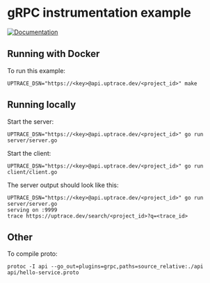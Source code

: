 # gRPC instrumentation example

[![Documentation](https://img.shields.io/badge/uptrace-documentation-informational)](https://docs.uptrace.dev/go/opentelemetry-grpc/)

## Running with Docker

To run this example:

```shell
UPTRACE_DSN="https://<key>@api.uptrace.dev/<project_id>" make
```

## Running locally

Start the server:

```shell
UPTRACE_DSN="https://<key>@api.uptrace.dev/<project_id>" go run server/server.go
```

Start the client:

```shell
UPTRACE_DSN="https://<key>@api.uptrace.dev/<project_id>" go run client/client.go
```

The server output should look like this:

```shell
UPTRACE_DSN="https://<key>@api.uptrace.dev/<project_id>" go run server/server.go
serving on :9999
trace https://uptrace.dev/search/<project_id>?q=<trace_id>
```

## Other

To compile proto:

```shell
protoc -I api --go_out=plugins=grpc,paths=source_relative:./api api/hello-service.proto
```
